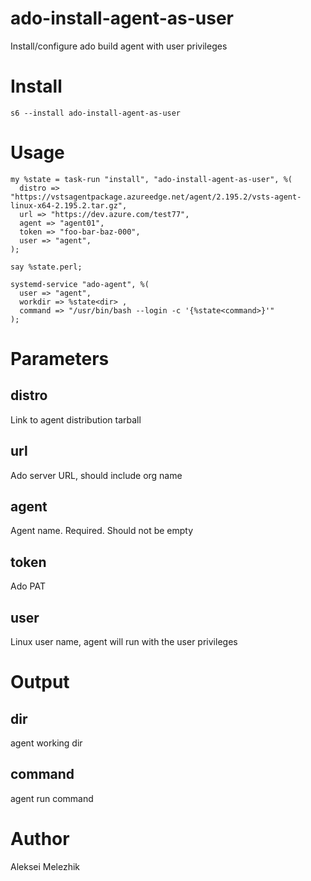# ado-install-agent-as-user

Install/configure ado build agent with user privileges


# Install

    s6 --install ado-install-agent-as-user

# Usage

    my %state = task-run "install", "ado-install-agent-as-user", %(
      distro => "https://vstsagentpackage.azureedge.net/agent/2.195.2/vsts-agent-linux-x64-2.195.2.tar.gz",
      url => "https://dev.azure.com/test77",
      agent => "agent01",
      token => "foo-bar-baz-000",
      user => "agent",
    );

    say %state.perl;

    systemd-service "ado-agent", %(
      user => "agent",
      workdir => %state<dir> ,
      command => "/usr/bin/bash --login -c '{%state<command>}'"
    );

# Parameters

## distro

Link to agent distribution tarball

## url

Ado server URL, should include org name

## agent

Agent name. Required. Should not be empty

## token

Ado PAT

## user

Linux user name, agent will run with the user privileges

# Output

## dir

agent working dir

## command

agent run command


# Author

Aleksei Melezhik


